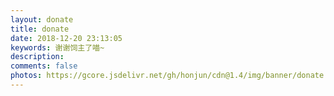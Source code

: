 ```yaml
---
layout: donate
title: donate
date: 2018-12-20 23:13:05
keywords: 谢谢饲主了喵~
description: 
comments: false
photos: https://gcore.jsdelivr.net/gh/honjun/cdn@1.4/img/banner/donate.jpg
---
```

